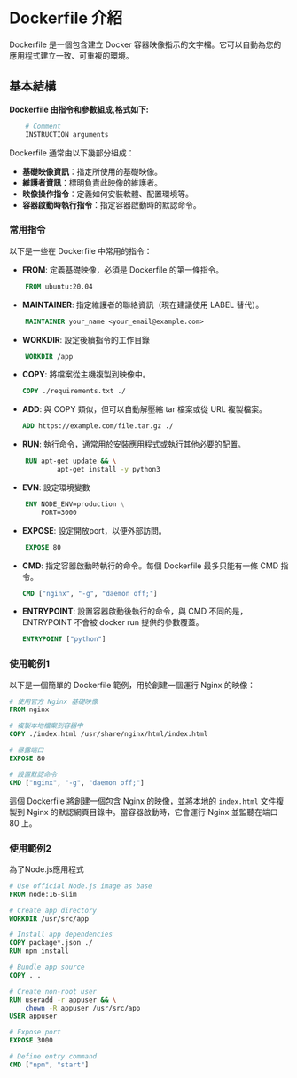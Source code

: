 # Dockerfile 介紹

Dockerfile 是一個包含建立 Docker 容器映像指示的文字檔。它可以自動為您的應用程式建立一致、可重複的環境。

## 基本結構

**Dockerfile 由指令和參數組成,格式如下:**

```dockerfile
	# Comment
	INSTRUCTION arguments
```

Dockerfile 通常由以下幾部分組成：

- **基礎映像資訊**：指定所使用的基礎映像。
- **維護者資訊**：標明負責此映像的維護者。
- **映像操作指令**：定義如何安裝軟體、配置環境等。
- **容器啟動時執行指令**：指定容器啟動時的默認命令。

### 常用指令

以下是一些在 Dockerfile 中常用的指令：

- **FROM**: 定義基礎映像，必須是 Dockerfile 的第一條指令。
  
```dockerfile
	FROM ubuntu:20.04
```

- **MAINTAINER**: 指定維護者的聯絡資訊（現在建議使用 LABEL 替代）。
  
```dockerfile
	MAINTAINER your_name <your_email@example.com>
```
  
- **WORKDIR**: 設定後續指令的工作目錄

```dockerfile
	WORKDIR /app
```

- **COPY**: 將檔案從主機複製到映像中。
  
  ```dockerfile
  COPY ./requirements.txt ./
  ```

- **ADD**: 與 COPY 類似，但可以自動解壓縮 tar 檔案或從 URL 複製檔案。
  
  ```dockerfile
  ADD https://example.com/file.tar.gz ./
  ```


- **RUN**: 執行命令，通常用於安裝應用程式或執行其他必要的配置。
  
```dockerfile
	RUN apt-get update && \
			apt-get install -y python3
```
  
  - **EVN**: 設定環境變數

```dockerfile
	ENV NODE_ENV=production \
	    PORT=3000
```

- **EXPOSE**: 設定開放port，以便外部訪問。
  
```dockerfile
	EXPOSE 80
```



- **CMD**: 指定容器啟動時執行的命令。每個 Dockerfile 最多只能有一條 CMD 指令。
  
  ```dockerfile
  CMD ["nginx", "-g", "daemon off;"]
  ```

- **ENTRYPOINT**: 設置容器啟動後執行的命令，與 CMD 不同的是，ENTRYPOINT 不會被 docker run 提供的參數覆蓋。
  
  ```dockerfile
  ENTRYPOINT ["python"]
  ```


### 使用範例1

以下是一個簡單的 Dockerfile 範例，用於創建一個運行 Nginx 的映像：

```dockerfile
# 使用官方 Nginx 基礎映像
FROM nginx

# 複製本地檔案到容器中
COPY ./index.html /usr/share/nginx/html/index.html

# 暴露端口
EXPOSE 80

# 設置默認命令
CMD ["nginx", "-g", "daemon off;"]
```

這個 Dockerfile 將創建一個包含 Nginx 的映像，並將本地的 `index.html` 文件複製到 Nginx 的默認網頁目錄中。當容器啟動時，它會運行 Nginx 並監聽在端口 80 上。

### 使用範例2
為了Node.js應用程式

```dockerfile
# Use official Node.js image as base
FROM node:16-slim

# Create app directory
WORKDIR /usr/src/app

# Install app dependencies
COPY package*.json ./
RUN npm install

# Bundle app source
COPY . .

# Create non-root user
RUN useradd -r appuser && \
    chown -R appuser /usr/src/app
USER appuser

# Expose port
EXPOSE 3000

# Define entry command
CMD ["npm", "start"]
```



